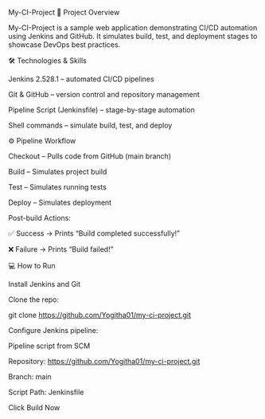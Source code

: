 My-CI-Project
🚀 Project Overview

My-CI-Project is a sample web application demonstrating CI/CD automation using Jenkins and GitHub.
It simulates build, test, and deployment stages to showcase DevOps best practices.

🛠️ Technologies & Skills

Jenkins 2.528.1 – automated CI/CD pipelines

Git & GitHub – version control and repository management

Pipeline Script (Jenkinsfile) – stage-by-stage automation

Shell commands – simulate build, test, and deploy

⚙️ Pipeline Workflow

Checkout – Pulls code from GitHub (main branch)

Build – Simulates project build

Test – Simulates running tests

Deploy – Simulates deployment

Post-build Actions:

✅ Success → Prints “Build completed successfully!”

❌ Failure → Prints “Build failed!”

💻 How to Run

Install Jenkins and Git

Clone the repo:

git clone https://github.com/Yogitha01/my-ci-project.git


Configure Jenkins pipeline:

Pipeline script from SCM

Repository: https://github.com/Yogitha01/my-ci-project.git

Branch: main

Script Path: Jenkinsfile

Click Build Now
